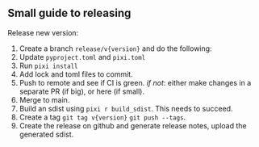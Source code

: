 ## Small guide to releasing

Release new version:

1. Create a branch `release/v{version}` and do the following:
2. Update `pyproject.toml` and `pixi.toml`
3. Run `pixi install`
4. Add lock and toml files to commit.
5. Push to remote and see if CI is green. *if not*: either make changes in a separate PR (if big), or here (if small).
7. Merge to main.
8. Build an sdist using `pixi r build_sdist`. This needs to succeed.
9. Create a tag `git tag v{version}` `git push --tags`.
10. Create the release on github and generate release notes, upload the generated sdist.
